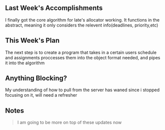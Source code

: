 ## Last Week's Accomplishments

I finally got the core algorithm for late's allocator working.
It functions in the abstract, meaning it only considers the relevent info(deadlines, priority,etc)


## This Week's Plan

The next step is to create a program that takes in a certain users schedule and assignments
proccesses them into the object format needed, and pipes it into the algorithm

## Anything Blocking?

My understanding of how to pull from the server has waned since i stopped focusing on it, will need a refresher


## Notes

> I am going to be more on top of these updates now
